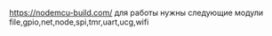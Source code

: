 https://nodemcu-build.com/
для работы нужны следующие модули
file,gpio,net,node,spi,tmr,uart,ucg,wifi
